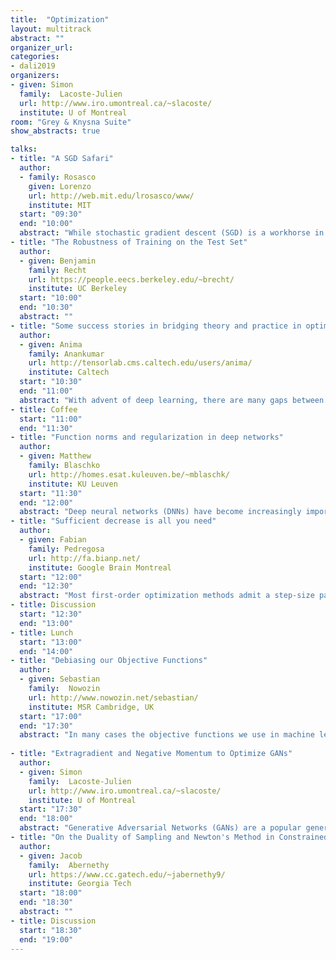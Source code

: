 ```yaml
---
title:  "Optimization"
layout: multitrack
abstract: ""
organizer_url: 
categories:
- dali2019
organizers:
- given: Simon   
  family:  Lacoste-Julien
  url: http://www.iro.umontreal.ca/~slacoste/
  institute: U of Montreal
room: "Grey & Knysna Suite"
show_abstracts: true

talks:
- title: "A SGD Safari"
  author: 
  - family: Rosasco
    given: Lorenzo
    url: http://web.mit.edu/lrosasco/www/
    institute: MIT
  start: "09:30"
  end: "10:00" 
  abstract: "While stochastic gradient descent (SGD) is a workhorse in machine learning, the learning (test error) properties of many practically used variants are hardly known. In this presentation, we consider least squares learning and describe  steps to fill this gap focusing on the effect and interplay of  multiple passes, step-size choice and mini-batching. Our results show how these different flavors of SGD can be combined to achieve optimal learning errors, hence providing practical insights."
- title: "The Robustness of Training on the Test Set"
  author:
  - given: Benjamin
    family: Recht
    url: https://people.eecs.berkeley.edu/~brecht/
    institute: UC Berkeley
  start: "10:00"
  end: "10:30" 
  abstract: ""
- title: "Some success stories in bridging theory and practice in optimization"
  author:
  - given: Anima
    family: Anankumar
    url: http://tensorlab.cms.caltech.edu/users/anima/
    institute: Caltech
  start: "10:30"
  end: "11:00"   
  abstract: "With advent of deep learning, there are many gaps between theory and practice. Understanding optimization landscape of non-convex deep-learning loss functions is challenging. We present a few success stories that present both theoretical analyses and empirical results. We analyze signSGD: a gradient compression algorithm that only transmits the sign of the stochastic gradients during distributed training. This algorithm uses 32 times less communication per iteration than distributed SGD. We show that signSGD has nearly no loss in accuracy while yielding significant speedups. I will present a work that applies deep-learning in a control problem that guarantees stable landing of a drone. This approach blends together a nominal dynamics model coupled with a neural network that learns the unknown ground effect model. We show that spectral normalization of neural network guarantees stability and shows performance improvement in practice. "
- title: Coffee
  start: "11:00"
  end: "11:30"
- title: "Function norms and regularization in deep networks"
  author:
  - given: Matthew
    family: Blaschko
    url: http://homes.esat.kuleuven.be/~mblaschk/
    institute: KU Leuven
  start: "11:30"
  end: "12:00" 
  abstract: "Deep neural networks (DNNs) have become increasingly important due to their excellent empirical performance on a wide range of problems. However, regularization is generally achieved by indirect means, largely due to the complex set of functions defined by a network and the difficulty in measuring function complexity. There exists no method in the literature for additive regularization based on a norm of the function, as is classically considered in statistical learning theory. In this work, we propose sampling-based approximations to weighted function norms as regularizers for deep neural networks. We provide, to the best of our knowledge, the first proof in the literature of the NP-hardness of computing function norms of DNNs, motivating the necessity of an approximate approach. We then derive a generalization bound for functions trained with weighted norms and prove that a natural stochastic optimization strategy minimizes the bound."
- title: "Sufficient decrease is all you need"
  author:
  - given: Fabian
    family: Pedregosa 
    url: http://fa.bianp.net/
    institute: Google Brain Montreal
  start: "12:00"
  end: "12:30"
  abstract: "Most first-order optimization methods admit a step-size parameter that controls the magnitude of the update. Correctly tuning this parameter is crucial for the practical success of these methods: a step-size that is too small will result in unnecessarily slow convergence, while one that is too large might result in divergence. For some methods like gradient descent, classical techniques exist to set it, such as the Wolfe or sufficient decrease conditions. In this talk I revisit these classical techniques and propose two novel extensions for structured saddle-point problems and the Frank-Wolfe algorithm. I will finish by reviewing recent extensions to stochastic optimization."
- title: Discussion
  start: "12:30"
  end: "13:00"
- title: Lunch
  start: "13:00"
  end: "14:00"
- title: "Debiasing our Objective Functions"
  author:
  - given: Sebastian
    family:  Nowozin
    url: http://www.nowozin.net/sebastian/
    institute: MSR Cambridge, UK
  start: "17:00"
  end: "17:30" 
  abstract: "In many cases the objective functions we use in machine learning are expectations over iid data. In other cases they are stochastic approximations that are biased. I will use the field of approximate inference as example of such quantities and highlight that at its heart, the field of approximate inference is about trade-offs between computation and estimation accuracy: when we approximate quantities such as the evidence or posterior expectations no randomness is left and given limitless computation budget all quantities can be evaluated exactly. But given finite computation, how do we select inference methods such that they provide accurate estimates of quantities of interest? In this talk I will argue for a more explicit consideration of bias-variance tradeoffs of common inference methods. In particular, I highlight that current inference methods such as variational inference and Markov Chain Monte Carlo make a particular bias-variance tradeoffs which may be suboptimal for our inferential question at hand. What can we do about this? There is a rich portfolio of methods to change bias-variance tradeoffs in the form of debiasing methods; I will provide a brief overview and demonstrate a number of recent successful applications of these methods to variational inference and stochastic gradient MCMC."
  
- title: "Extragradient and Negative Momentum to Optimize GANs"
  author:
  - given: Simon 
    family:  Lacoste-Julien
    url: http://www.iro.umontreal.ca/~slacoste/
    institute: U of Montreal
  start: "17:30"
  end: "18:00" 
  abstract: "Generative Adversarial Networks (GANs) are a popular generative modeling approach known for producing appealing samples, but for which training is known to be difficult. GANs were originially formulated as a smooth game optimization problem between two players, with different properties than standard minimization. Fortunately, these problems have been studied for a long time in the mathematical programming literature. In the first part of the talk, I will survey the variational inequality framework which contains most formulations of GANs introduced so far, and present theoretical and empirical results on adapting the standard methods (such as the extragradient method) from this literature to the training of GANs. In the second part, I will present a different novel technique, the use of negative momentum, to stabilize the dynamics of two player games, and provide a complete characterization of its behavior for bilinear games."
- title: "On the Duality of Sampling and Newton's Method in Constrained Optimization."
  author:
  - given: Jacob
    family:  Abernethy
    url: https://www.cc.gatech.edu/~jabernethy9/
    institute: Georgia Tech
  start: "18:00"
  end: "18:30"  
  abstract: ""
- title: Discussion
  start: "18:30"
  end: "19:00"
---
```

